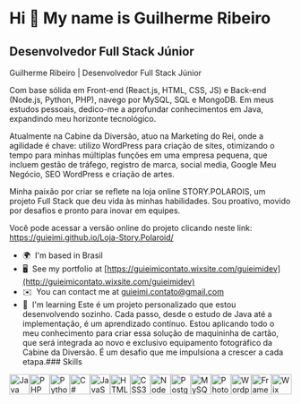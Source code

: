 Hi 👋 My name is Guilherme Ribeiro
==================================

Desenvolvedor Full Stack Júnior
-------------------------------

Guilherme Ribeiro | Desenvolvedor Full Stack Júnior

Com base sólida em Front-end (React.js, HTML, CSS, JS) e Back-end (Node.js, Python, PHP), navego por MySQL, SQL e MongoDB. Em meus estudos pessoais, dedico-me a aprofundar conhecimentos em Java, expandindo meu horizonte tecnológico.

Atualmente na Cabine da Diversão, atuo na Marketing do Rei, onde a agilidade é chave: utilizo WordPress para criação de sites, otimizando o tempo para minhas múltiplas funções em uma empresa pequena, que incluem gestão de tráfego, registro de marca, social media, Google Meu Negócio, SEO WordPress e criação de artes.

Minha paixão por criar se reflete na loja online STORY.POLAROIS, um projeto Full Stack que deu vida às minhas habilidades. Sou proativo, movido por desafios e pronto para inovar em equipes.

Você pode acessar a versão online do projeto clicando neste link: https://guieimi.github.io/Loja-Story.Polaroid/

*   🌍  I'm based in Brasil
*   🖥️  See my portfolio at [https://guieimicontato.wixsite.com/guieimidev](http://guieimicontato.wixsite.com/guieimidev)
*   ✉️  You can contact me at [guieimi.contato@gmail.com](mailto:guieimi.contato@gmail.com)
*   🧠  I'm learning Este é um projeto personalizado que estou desenvolvendo sozinho. Cada passo, desde o estudo de Java até a implementação, é um aprendizado contínuo. Estou aplicando todo o meu conhecimento para criar essa solução de maquininha de cartão, que será integrada ao novo e exclusivo equipamento fotográfico da Cabine da Diversão. É um desafio que me impulsiona a crescer a cada etapa.### Skills 
<p align="left">
<a href="https://www.oracle.com/java/" target="_blank" rel="noreferrer"><img src="https://raw.githubusercontent.com/danielcranney/readme-generator/main/public/icons/skills/java-colored.svg" width="36" height="36" alt="Java" title="Java"/></a><a href="https://www.php.net/" target="_blank" rel="noreferrer"><img src="https://raw.githubusercontent.com/danielcranney/readme-generator/main/public/icons/skills/php-colored.svg" width="36" height="36" alt="PHP" title="PHP"/></a><a href="https://www.python.org/" target="_blank" rel="noreferrer"><img src="https://raw.githubusercontent.com/danielcranney/readme-generator/main/public/icons/skills/python-colored.svg" width="36" height="36" alt="Python" title="Python"/></a><a href="https://docs.microsoft.com/en-us/dotnet/csharp/" target="_blank" rel="noreferrer"><img src="https://raw.githubusercontent.com/danielcranney/readme-generator/main/public/icons/skills/csharp-colored.svg" width="36" height="36" alt="C#" title="C#"/></a><a href="https://developer.mozilla.org/en-US/docs/Web/JavaScript" target="_blank" rel="noreferrer"><img src="https://raw.githubusercontent.com/danielcranney/readme-generator/main/public/icons/skills/javascript-colored.svg" width="36" height="36" alt="JavaScript" title="JavaScript"/></a><a href="https://developer.mozilla.org/en-US/docs/Glossary/HTML5" target="_blank" rel="noreferrer"><img src="https://raw.githubusercontent.com/danielcranney/readme-generator/main/public/icons/skills/html5-colored.svg" width="36" height="36" alt="HTML5" title="HTML5"/></a><a href="https://www.w3.org/TR/CSS/#css" target="_blank" rel="noreferrer"><img src="https://raw.githubusercontent.com/danielcranney/readme-generator/main/public/icons/skills/css3-colored.svg" width="36" height="36" alt="CSS3" title="CSS3"/></a><a href="https://nodejs.org/en/" target="_blank" rel="noreferrer"><img src="https://raw.githubusercontent.com/danielcranney/readme-generator/main/public/icons/skills/nodejs-colored.svg" width="36" height="36" alt="NodeJS" title="NodeJS"/></a><a href="https://www.postgresql.org/" target="_blank" rel="noreferrer"><img src="https://raw.githubusercontent.com/danielcranney/readme-generator/main/public/icons/skills/postgresql-colored.svg" width="36" height="36" alt="PostgreSQL" title="PostgreSQL"/></a><a href="https://www.mysql.com/" target="_blank" rel="noreferrer"><img src="https://raw.githubusercontent.com/danielcranney/readme-generator/main/public/icons/skills/mysql-colored.svg" width="36" height="36" alt="MySQL" title="MySQL"/></a><a href="https://www.adobe.com/uk/products/photoshop.html" target="_blank" rel="noreferrer"><img src="https://raw.githubusercontent.com/danielcranney/readme-generator/main/public/icons/skills/photoshop-colored.svg" width="36" height="36" alt="Photoshop" title="Photoshop"/></a><a href="https://wordpress.com" target="_blank" rel="noreferrer"><img src="https://raw.githubusercontent.com/danielcranney/readme-generator/main/public/icons/skills/wordpress-colored.svg" width="36" height="36" alt="Wordpress" title="Wordpress"/></a><a href="https://framer.com" target="_blank" rel="noreferrer"><img src="https://raw.githubusercontent.com/danielcranney/readme-generator/main/public/icons/skills/framer-colored.svg" width="36" height="36" alt="Framer" title="Framer"/></a><a href="https://wix.com" target="_blank" rel="noreferrer"><img src="https://raw.githubusercontent.com/danielcranney/readme-generator/main/public/icons/skills/wix-colored.svg" width="36" height="36" alt="Wix" title="Wix"/></a>
                    </p>
                    
